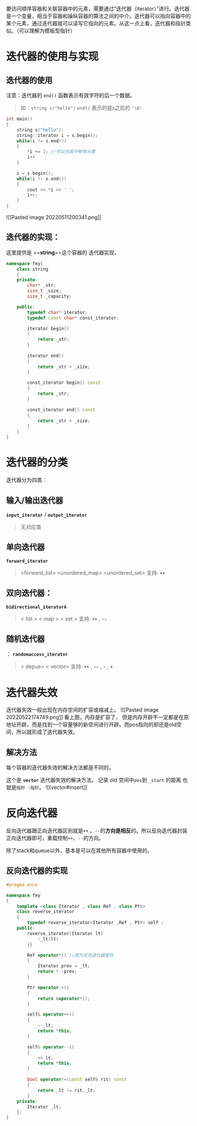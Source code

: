 要访问顺序容器和关联容器中的元素，需要通过“迭代器（iterator）”进行。迭代器是一个变量，相当于容器和操纵容器的算法之间的中介。迭代器可以指向容器中的某个元素，通过迭代器就可以读写它指向的元素。从这一点上看，迭代器和指针类似。（可以理解为模板型指针）

# 迭代器的使用与实现
## 迭代器的使用
注意：迭代器的 `end()` 函数表示有效字符的后一个数据。
>如：`string s("hello")`
>`end()` 表示的是`o`之后的 `'\0'`.


```cpp
int main()
{
	string s("hello");
	string::iterator i = s.begin();
	while(i != s.end())
	{
		*i += 1; //可以在其中修改元素
		i++
	}

	i = s.begin();
	while(i !- s.end())
	{
		cout << *i << ' ';
		i++;
	}
}
```
![[Pasted image 20220511200341.png]]

## 迭代器的实现：
这里提供是 ==**string**==这个容器的 迭代器实现。
```cpp
namespace fmy{
	class string
	{
	private:
		char* _str;
		size_t _size;
		size_t _capacity;

	public:
		typedef char* iterator;
		typedef const char* const_iterator;

		iterator begin()
		{
			return _str;
		}
		
		iterator end()
		{
			return _str + _size;
		}

		const_iterator begin() const
		{
			return _str;
		}

		const_iterator end() const
		{
			return _str + _size;
		}
	}
}
```

# 迭代器的分类
迭代器分为四类：
## 输入/输出迭代器
**`input_iterator`** / **`output_iterator`** 
>无对应类


## 单向迭代器
**`forward_iterator`**
> <forward_list>    <unordered_map>    <unordered_set>
> 支持:   **`++`** 

## 双向迭代器： 
**`bidirectional_iteratorA`**
>< list >    < map >     < set >
>支持:   **`++`** , **`--`**

## 随机迭代器
： **`randomaccess_iterator`**
> < depue>    < vector>
> 支持:   **`++`** , **`--`** ,  **`-`**  , **`+`**


# 迭代器失效
迭代器失效一般出现在内存空间的扩容或缩减上。
![[Pasted image 20220522174749.png]]
看上图，内存是扩容了， 但是内存开辟不一定都是在原地址开辟，而是找到一个容量够的新空间进行开辟。而pos指向的却还是old空间，所以就形成了迭代器失效。

## 解决方法
每个容器的迭代器失效的解决方法都是不同的。

这个是 **`vector`** 迭代器失效的解决方法。
记录 old 空间中`pos`到 `_start` 的距离 也就是`指针 -指针`。
![[vector#insert]]


# 反向迭代器
反向迭代器跟正向迭代器区别就是`++` ，`--`的**方向是相反**的。所以反向迭代器封装正向迭代器即可，重载控制`++`、`--`的方向。

除了stack和queue以外，基本是可以在其他所有容器中使用的。

## 反向迭代器的实现
```cpp
#pragma once

namespace fmy
{
	template <class Iterator , class Ref , class Ptr>
	class reverse_iterator
	{
		typedef reverse_iterator<Iterator ,Ref , Ptr> self ;
	public:
		reverse_iterator(Iterator lt)
			:_lt(lt)
		{}

		Ref operator*() //因为反向迭代器是在
		{
			Iterator prev = _lt;
			return *--prev;
		}

		Ptr operator->()
		{
			return &operator*();
		}

		self& operator++()
		{
			--_lt;
			return *this;
		}

		self& operator--()
		{
			++_lt;
			return *this;
		}

		bool operator!=(const self& rit) const
		{
			return _lt != rit._lt;
		}
	private:
		Iterator _lt;
	};
}

```
